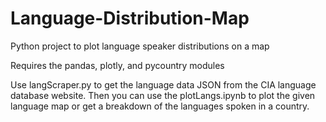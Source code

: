 # Language-Distribution-Map
Python project to plot language speaker distributions on a map

Requires the pandas, plotly, and pycountry modules

Use langScraper.py to get the language data JSON from the CIA language database website.
Then you can use the plotLangs.ipynb to plot the given language map or get a breakdown of the languages spoken in a country.
